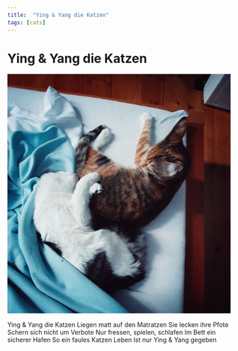```yaml
---
title:  "Ying & Yang die Katzen"
tags: [cats]
---
```



# Ying & Yang die Katzen

![yingyang](/img/Ying+Yang.jpg)

<!--more-->
Ying & Yang die Katzen
Liegen matt auf den Matratzen
Sie lecken ihre Pfote
Schern sich nicht um Verbote
Nur fressen, spielen, schlafen
Im Bett ein sicherer Hafen
So ein faules Katzen Leben
Ist nur Ying & Yang gegeben
